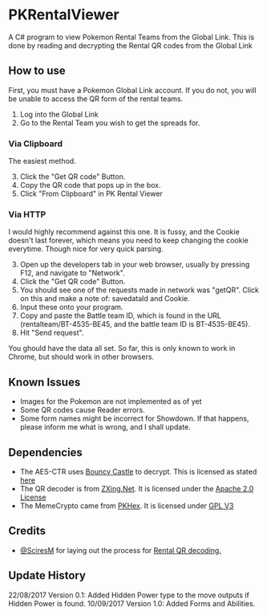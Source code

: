 # PKRentalViewer
A C# program to view Pokemon Rental Teams from the Global Link. This is done by reading and decrypting the Rental QR codes from the Global Link

## How to use

First, you must have a Pokemon Global Link account. If you do not, you will be unable to access the QR form of the rental teams.

1. Log into the Global Link
2. Go to the Rental Team you wish to get the spreads for.

### Via Clipboard
The easiest method.

3. Click the "Get QR code" Button.
4. Copy the QR code that pops up in the box.
5. Click "From Clipboard" in PK Rental Viewer

### Via HTTP
I would highly recommend against this one. It is fussy, and the Cookie doesn't last forever, which means you need to keep changing the cookie everytime. Though nice for very quick parsing.

3. Open up the developers tab in your web browser, usually by pressing F12, and navigate to "Network". 
4. Click the "Get QR code" Button.
5. You should see one of the requests made in network was "getQR". Click on this and make a note of: savedataId and Cookie. 
6. Input these onto your program.
7. Copy and paste the Battle team ID, which is found in the URL (rentalteam/BT-4535-BE45, and the battle team ID is BT-4535-BE45). 
8. Hit "Send request".

You ghould have the data all set. So far, this is only known to work in Chrome, but should work in other browsers.  

## Known Issues
 * Images for the Pokemon are not implemented as of yet
 * Some QR codes cause Reader errors.
 * Some form names might be incorrect for Showdown. If that happens, please inform me what is wrong, and I shall update.

## Dependencies

 * The AES-CTR uses [Bouncy Castle](http://www.bouncycastle.org/csharp/licence.html) to decrypt. This is licensed as stated [here](http://www.bouncycastle.org/csharp/licence.html)
 * The QR decoder is from [ZXing.Net](https://www.nuget.org/packages/ZXing.Net/). It is licensed under the [Apache 2.0 License](http://www.apache.org/licenses/LICENSE-2.0)
 * The MemeCrypto came from [PKHex](https://www.nuget.org/packages/ZXing.Net/). It is licensed under [GPL V3](https://github.com/kwsch/PKHeX/blob/master/LICENSE.md)

## Credits

* [@SciresM](https://twitter.com/sciresm?lang=en) for laying out the process for [Rental QR decoding.](https://gist.github.com/SciresM/f3d20f8c77f5514f2d142c9760939266)

## Update History
22/08/2017 Version 0.1: Added Hidden Power type to the move outputs if Hidden Power is found. 
10/09/2017 Version 1.0: Added Forms and Abilities.
